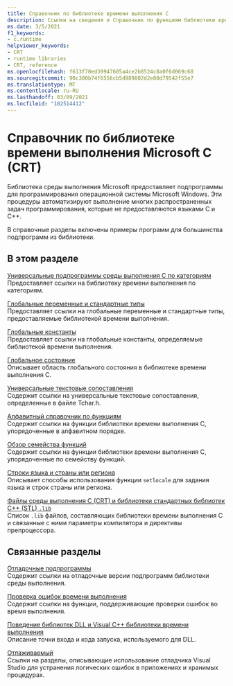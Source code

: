 ```yaml
---
title: Справочник по библиотеке времени выполнения C
description: Ссылки на сведения и Справочник по функциям библиотеки времени выполнения Microsoft C.
ms.date: 3/5/2021
f1_keywords:
- c.runtime
helpviewer_keywords:
- CRT
- runtime libraries
- CRT, reference
ms.openlocfilehash: f613f70ed39947605a4ce2b8524c8a0f6d069c68
ms.sourcegitcommit: 90c300b74f6556cb5d989802d2e80d79542f55e7
ms.translationtype: MT
ms.contentlocale: ru-RU
ms.lasthandoff: 03/09/2021
ms.locfileid: "102514412"
---
```

# <a name="microsoft-c-runtime-library-crt-reference"></a>Справочник по библиотеке времени выполнения Microsoft C (CRT)

Библиотека среды выполнения Microsoft предоставляет подпрограммы для программирования операционной системы Microsoft Windows. Эти процедуры автоматизируют выполнение многих распространенных задач программирования, которые не предоставляются языками C и C++.

В справочные разделы включены примеры программ для большинства подпрограмм из библиотеки.

## <a name="in-this-section"></a>В этом разделе

[Универсальные подпрограммы среды выполнения C по категориям](run-time-routines-by-category.md)\
Предоставляет ссылки на библиотеку времени выполнения по категориям.

[Глобальные переменные и стандартные типы](global-variables-and-standard-types.md)\
Предоставляет ссылки на глобальные переменные и стандартные типы, предоставляемые библиотекой времени выполнения.

[Глобальные константы](global-constants.md)\
Предоставляет ссылки на глобальные константы, определяемые библиотекой времени выполнения.

[Глобальное состояние](global-state.md)\
Описывает область глобального состояния в библиотеке времени выполнения C.

[Универсальные текстовые сопоставления](generic-text-mappings.md)\
Содержит ссылки на универсальные текстовые сопоставления, определенные в файле Tchar.h.

[Алфавитный справочник по функциям](reference/crt-alphabetical-function-reference.md)\
Содержит ссылки на функции библиотеки времени выполнения C, упорядоченные в алфавитном порядке.

[Обзор семейства функций](function-family-overviews.md)\
Содержит ссылки на функции библиотеки времени выполнения C, упорядоченные по семейству функций.

[Строки языка и страны или региона](locale-names-languages-and-country-region-strings.md)\
Описывает способы использования функции `setlocale` для задания языка и строк страны или региона.

[Файлы среды выполнения C (CRT) и библиотеки стандартных библиотек C++ (STL) `.lib`](crt-library-features.md)\
Список `.lib` файлов, составляющих библиотеки времени выполнения C и связанные с ними параметры компилятора и директивы препроцессора.

## <a name="related-sections"></a>Связанные разделы

[Отладочные подпрограммы](debug-routines.md)\
Содержит ссылки на отладочные версии подпрограмм библиотеки среды выполнения.

[Проверка ошибок времени выполнения](run-time-error-checking.md)\
Содержит ссылки на функции, поддерживающие проверки ошибок во время выполнения.

[Поведение библиотек DLL и Visual C++ библиотеки времени выполнения](../build/run-time-library-behavior.md)\
Описание точки входа и кода запуска, используемого для DLL.

[Отлаживаемый](/visualstudio/debugger/debugging-in-visual-studio)\
Ссылки на разделы, описывающие использование отладчика Visual Studio для устранения логических ошибок в приложениях и хранимых процедурах.
